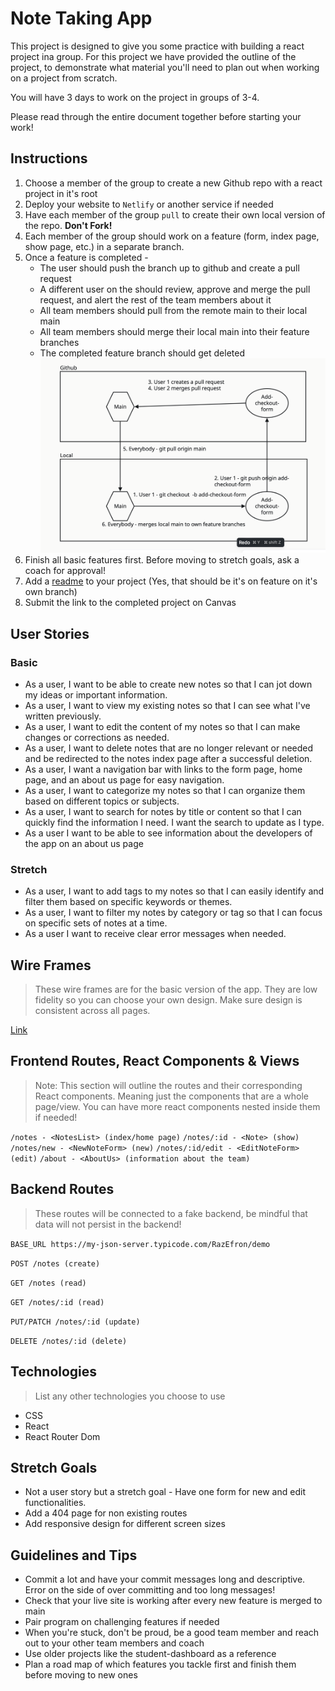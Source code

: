# Note Taking App

This project is designed to give you some practice with building a react project ina  group. For this project we have provided the outline of the project, to demonstrate what material you'll need to plan out when working on a project from scratch.

You will have 3 days to work on the project in groups of 3-4. 

Please read through the entire document together before starting your work!

## Instructions

1. Choose a member of the group to create a new Github repo with a react project in it's root
2. Deploy your website to `Netlify` or another service if needed
3. Have each member of the group `pull` to create their own local version of the repo. **Don't Fork!**
4. Each member of the group should work on a feature (form, index page, show page, etc.) in a separate branch.
5. Once a feature is completed - 
    * The user should push the branch up to github and create a pull request
    * A different user on the should review, approve and merge the pull request, and alert the rest of the team members about it
    * All team members should pull from the remote main to their local main
    * All team members should merge their local main into their feature branches
    * The completed feature branch should get deleted
    ![workflowDiagram](./git-github-workflow-diagram.png)
6. Finish all basic features first. Before moving to stretch goals, ask a coach for approval!
7. Add a [readme](https://github.com/othneildrew/Best-README-Template/edit/master/README.md#built-with) to your project (Yes, that should be it's on feature on it's own branch)
8. Submit the link to the completed project on Canvas

## User Stories

### Basic

* As a user, I want to be able to create new notes so that I can jot down my ideas or important information.
* As a user, I want to view my existing notes so that I can see what I've written previously.
* As a user, I want to edit the content of my notes so that I can make changes or corrections as needed.
* As a user, I want to delete notes that are no longer relevant or needed and be redirected to the notes index page after a successful deletion.
* As a user, I want a navigation bar with links to the form page, home page, and an about us page for easy navigation.
* As a user, I want to categorize my notes so that I can organize them based on different topics or subjects.
* As a user, I want to search for notes by title or content so that I can quickly find the information I need. I want the search to update as I type.
* As a user I want to be able to see information about the developers of the app on an about us page


### Stretch 

* As a user, I want to add tags to my notes so that I can easily identify and filter them based on specific keywords or themes.
* As a user, I want to filter my notes by category or tag so that I can focus on specific sets of notes at a time.
* As a user I want to receive clear error messages when needed.

## Wire Frames

> These wire frames are for the basic version of the app. They are low fidelity so you can choose your own design. Make sure design is consistent across all pages.

[Link](https://www.figma.com/file/o4Ci5ezn6OmP0yW7TaAAvS/Note-Taking-App-Wireframes?type=whiteboard&node-id=0%3A1&t=mRFyOdRJO0xsg5dB-1)


## Frontend Routes, React Components & Views

> Note: This section will outline the routes and their corresponding React components. Meaning just the components that are a whole page/view. You can have more react components nested inside them if needed!

`/notes - <NotesList> (index/home page)`
`/notes/:id - <Note> (show)`
`/notes/new - <NewNoteForm> (new)`
`/notes/:id/edit - <EditNoteForm> (edit)`
`/about - <AboutUs> (information about the team)`
## Backend Routes

> These routes will be connected to a fake backend, be mindful that data will not persist in the backend!

`BASE_URL https://my-json-server.typicode.com/RazEfron/demo`

`POST /notes (create)`

`GET /notes (read)`

`GET /notes/:id (read)`

`PUT/PATCH /notes/:id (update)`

`DELETE /notes/:id (delete)`

## Technologies

> List any other technologies you choose to use

* CSS
* React
* React Router Dom 

## Stretch Goals

* Not a user story but a stretch goal - Have one form for new and edit functionalities.
* Add a 404 page for non existing routes
* Add responsive design for different screen sizes

## Guidelines and Tips

* Commit a lot and have your commit messages long and descriptive. Error on the side of over committing and too long messages!
* Check that your live site is working after every new feature is merged to main
* Pair program on challenging features if needed
* When you're stuck, don't be proud, be a good team member and reach out to your other team members and coach
* Use older projects like the student-dashboard as a reference
* Plan a road map of which features you tackle first and finish them before moving to new ones